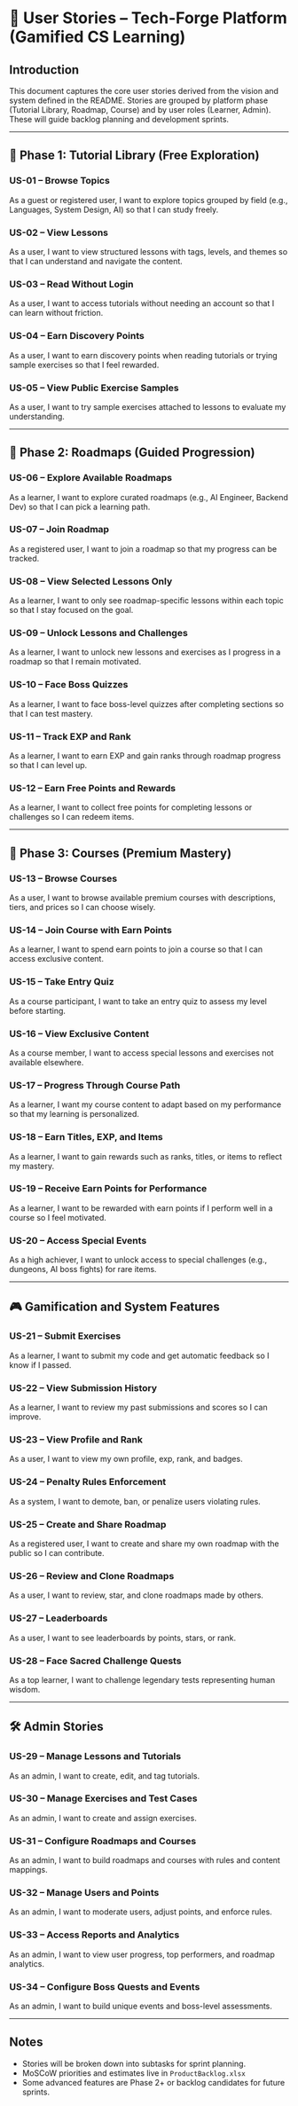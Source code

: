 # 📘 User Stories – Tech-Forge Platform (Gamified CS Learning)

## Introduction

This document captures the core user stories derived from the vision and system defined in the README. Stories are grouped by platform phase (Tutorial Library, Roadmap, Course) and by user roles (Learner, Admin). These will guide backlog planning and development sprints.

---

## 📖 Phase 1: Tutorial Library (Free Exploration)

### US-01 – Browse Topics

As a guest or registered user, I want to explore topics grouped by field (e.g., Languages, System Design, AI) so that I can study freely.

### US-02 – View Lessons

As a user, I want to view structured lessons with tags, levels, and themes so that I can understand and navigate the content.

### US-03 – Read Without Login

As a user, I want to access tutorials without needing an account so that I can learn without friction.

### US-04 – Earn Discovery Points

As a user, I want to earn discovery points when reading tutorials or trying sample exercises so that I feel rewarded.

### US-05 – View Public Exercise Samples

As a user, I want to try sample exercises attached to lessons to evaluate my understanding.

---

## 🧭 Phase 2: Roadmaps (Guided Progression)

### US-06 – Explore Available Roadmaps

As a learner, I want to explore curated roadmaps (e.g., AI Engineer, Backend Dev) so that I can pick a learning path.

### US-07 – Join Roadmap

As a registered user, I want to join a roadmap so that my progress can be tracked.

### US-08 – View Selected Lessons Only

As a learner, I want to only see roadmap-specific lessons within each topic so that I stay focused on the goal.

### US-09 – Unlock Lessons and Challenges

As a learner, I want to unlock new lessons and exercises as I progress in a roadmap so that I remain motivated.

### US-10 – Face Boss Quizzes

As a learner, I want to face boss-level quizzes after completing sections so that I can test mastery.

### US-11 – Track EXP and Rank

As a learner, I want to earn EXP and gain ranks through roadmap progress so that I can level up.

### US-12 – Earn Free Points and Rewards

As a learner, I want to collect free points for completing lessons or challenges so I can redeem items.

---

## 🧠 Phase 3: Courses (Premium Mastery)

### US-13 – Browse Courses

As a user, I want to browse available premium courses with descriptions, tiers, and prices so I can choose wisely.

### US-14 – Join Course with Earn Points

As a learner, I want to spend earn points to join a course so that I can access exclusive content.

### US-15 – Take Entry Quiz

As a course participant, I want to take an entry quiz to assess my level before starting.

### US-16 – View Exclusive Content

As a course member, I want to access special lessons and exercises not available elsewhere.

### US-17 – Progress Through Course Path

As a learner, I want my course content to adapt based on my performance so that my learning is personalized.

### US-18 – Earn Titles, EXP, and Items

As a learner, I want to gain rewards such as ranks, titles, or items to reflect my mastery.

### US-19 – Receive Earn Points for Performance

As a learner, I want to be rewarded with earn points if I perform well in a course so I feel motivated.

### US-20 – Access Special Events

As a high achiever, I want to unlock access to special challenges (e.g., dungeons, AI boss fights) for rare items.

---

## 🎮 Gamification and System Features

### US-21 – Submit Exercises

As a learner, I want to submit my code and get automatic feedback so I know if I passed.

### US-22 – View Submission History

As a learner, I want to review my past submissions and scores so I can improve.

### US-23 – View Profile and Rank

As a user, I want to view my own profile, exp, rank, and badges.

### US-24 – Penalty Rules Enforcement

As a system, I want to demote, ban, or penalize users violating rules.

### US-25 – Create and Share Roadmap

As a registered user, I want to create and share my own roadmap with the public so I can contribute.

### US-26 – Review and Clone Roadmaps

As a user, I want to review, star, and clone roadmaps made by others.

### US-27 – Leaderboards

As a user, I want to see leaderboards by points, stars, or rank.

### US-28 – Face Sacred Challenge Quests

As a top learner, I want to challenge legendary tests representing human wisdom.

---

## 🛠️ Admin Stories

### US-29 – Manage Lessons and Tutorials

As an admin, I want to create, edit, and tag tutorials.

### US-30 – Manage Exercises and Test Cases

As an admin, I want to create and assign exercises.

### US-31 – Configure Roadmaps and Courses

As an admin, I want to build roadmaps and courses with rules and content mappings.

### US-32 – Manage Users and Points

As an admin, I want to moderate users, adjust points, and enforce rules.

### US-33 – Access Reports and Analytics

As an admin, I want to view user progress, top performers, and roadmap analytics.

### US-34 – Configure Boss Quests and Events

As an admin, I want to build unique events and boss-level assessments.

---

## Notes

* Stories will be broken down into subtasks for sprint planning.
* MoSCoW priorities and estimates live in `ProductBacklog.xlsx`
* Some advanced features are Phase 2+ or backlog candidates for future sprints.
